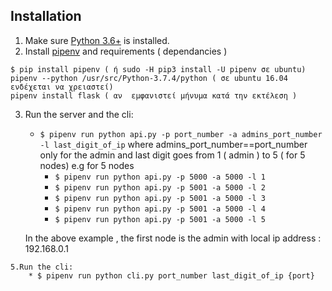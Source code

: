 ## Installation

1. Make sure [Python 3.6+](https://www.python.org/downloads/) is installed.
2. Install [pipenv](https://github.com/kennethreitz/pipenv) and requirements ( dependancies )

```
$ pip install pipenv ( ή sudo -H pip3 install -U pipenv σε ubuntu)
pipenv --python /usr/src/Python-3.7.4/python ( σε ubuntu 16.04 ενδέχεται να χρειαστεί)
pipenv install flask ( αν  εμφανιστεί μήνυμα κατά την εκτέλεση )
```

3. Run the server and the cli:
    * `$ pipenv run python api.py -p port_number -a admins_port_number -l last_digit_of_ip`
   where admins_port_number==port_number only for the admin and last digit goes from 1 ( admin ) to 5 ( for 5 nodes)
   e.g for 5 nodes 
      * `$ pipenv run python api.py -p 5000 -a 5000 -l 1`
      * `$ pipenv run python api.py -p 5001 -a 5000 -l 2`
      * `$ pipenv run python api.py -p 5001 -a 5000 -l 3`
      * `$ pipenv run python api.py -p 5001 -a 5000 -l 4`
      * `$ pipenv run python api.py -p 5001 -a 5000 -l 5`
   
   In the above example , the first node is the admin  with  local ip address : 192.168.0.1
      
            
```    
5.Run the cli:
    * $ pipenv run python cli.py port_number last_digit_of_ip {port}
